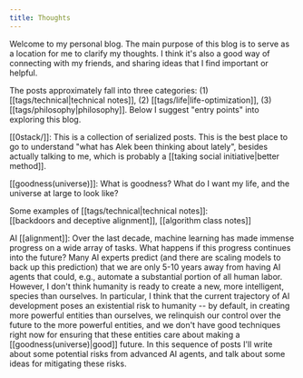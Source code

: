 ```yaml
---
title: Thoughts
---
```

Welcome to my personal blog.  The main purpose of this blog is to serve as a location for me to clarify my thoughts. I think it's also a good way of connecting with my friends, and sharing ideas that I find important or helpful.

The posts approximately fall into three categories: 
(1) [[tags/technical|technical notes]], (2) [[tags/life|life-optimization]], (3) [[tags/philosophy|philosophy]].
Below I suggest "entry points" into exploring this blog.

[[0stack/]]:
This is a collection of serialized posts. This is the best place to go to understand "what has Alek been thinking about lately", besides actually talking to me, which is probably a [[taking social initiative|better method]].

[[goodness(universe)]]:
What is goodness? What do I want my life, and the universe at large to look like?

Some examples of [[tags/technical|technical notes]]: \
[[backdoors and deceptive alignment]], [[algorithm class notes]]

AI [[alignment]]:
Over the last decade, machine learning has made immense progress on a wide array of tasks.
What happens if this progress continues into the future? Many AI experts predict (and there are scaling models to back up this prediction) that we are only 5-10 years away from having AI agents that could, e.g., automate a substantial portion of all human labor.
However, I don't think humanity is ready to create a new, more intelligent, species than ourselves.
In particular, I think that the current trajectory of AI development poses an existential risk to humanity -- by default, in creating more powerful entities than ourselves, we relinquish our control over the future to the more powerful entities, and we don't have good techniques right now for ensuring that these entities care about making a [[goodness(universe)|good]] future. In this sequence of posts I'll write about some potential risks from advanced AI agents, and talk about some ideas for mitigating these risks.
